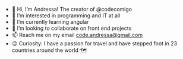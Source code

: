 - 👋 Hi, I’m Andressa! The creator of @codecomigo
- 👀 I’m interested in programming and IT at all
- 🌱 I’m currently learning angular 
- 💞️ I’m looking to collaborate on front end projects
- 📫 Reach me on my email code.andressa@gmail.com
- 😉 Curiosity: I have a passion for travel and have stepped foot in 23 countries around the world 🗺

<!---
codecomigo/codecomigo is a ✨ special ✨ repository because its `README.md` (this file) appears on your GitHub profile.
You can click the Preview link to take a look at your changes.
--->
